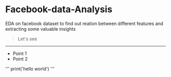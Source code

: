 # Facebook-data-Analysis
EDA on facebook dataset to find out reation between different features and extracting some valuable insights

> Let's see
___

- Point 1
- Point 2

'''
print('hello world')
'''
